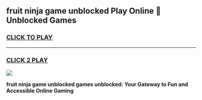 
## fruit ninja game unblocked Play Online 👋 Unblocked Games
<h3>
<a href="https://premium.freeplayer.one?title=fruit_ninja_game_unblocked&ref=19F">CLICK TO PLAY</a></h3>
<hr>

<h3>
<a href="https://premium.freeplayer.one?title=fruit_ninja_game_unblocked&ref=19F">CLICK 2 PLAY</a>
  
</h3>

<a href="https://premium.freeplayer.one?title=fruit_ninja_game_unblocked&ref=19F"><img src="https://clearcache.store/games.png"></a>


**fruit ninja game unblocked games unblocked: Your Gateway to Fun and Accessible Online Gaming**
